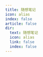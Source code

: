 ```yaml
---
title: 随想笔记
icon: alias
index: false
article: false
dir:
  text: 随想笔记
  icon: alias
  link: false
  index: false
---
```

